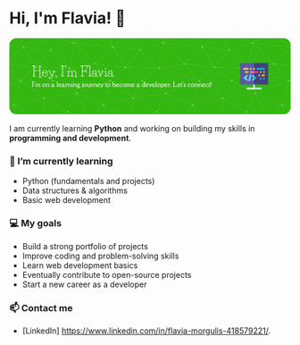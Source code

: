
# Hi, I'm Flavia! 👋

![Profile Image](github-header-banner.png)

I am currently learning **Python** and working on building my skills in **programming and development**.  

### 🌱 I’m currently learning
- Python (fundamentals and projects)
- Data structures & algorithms
- Basic web development

### 💻 My goals
- Build a strong portfolio of projects
- Improve coding and problem-solving skills
- Learn web development basics
- Eventually contribute to open-source projects
- Start a new career as a developer 

### 📫 Contact me
- [LinkedIn] https://www.linkedin.com/in/flavia-morgulis-418579221/.


